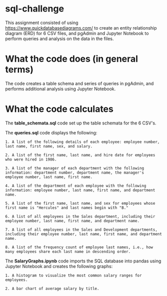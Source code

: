 # sql-challenge
This assignment consisted of using https://www.quickdatabasediagrams.com/ to create an entity relationship diagram (ERD) for 6 CSV files, and pgAdmin and Jupyter Notebook to perform queries and analysis on the data in the files.

# What the code does (in general terms)
The code creates a table schema and series of queries in pgAdmin, and performs additional analysis using Jupyter Notebook.

# What the code calculates

The **table_schemata.sql** code set up the table schemata for the 6 CSV's.

The **queries.sql** code displays the following:

    1. A list of the following details of each employee: employee number, last name, first name, sex, and salary.

    2. A list of the first name, last name, and hire date for employees who were hired in 1986.

    3. A list of the manager of each department with the following information: department number, department name, the manager's employee number, last name, first name.

    4. A list of the department of each employee with the following information: employee number, last name, first name, and department name.

    5. A list of the first name, last name, and sex for employees whose first name is "Hercules" and last names begin with "B."

    6. A list of all employees in the Sales department, including their employee number, last name, first name, and department name.

    7. A list of all employees in the Sales and Development departments, including their employee number, last name, first name, and department name.

    8. A list of the frequency count of employee last names, i.e., how many employees share each last name in descending order.

The **SalaryGraphs.ipynb** code imports the SQL database into pandas using Jupyter Notebook and creates the following graphs:

    1. A histogram to visualize the most common salary ranges for employees.

    2. A bar chart of average salary by title.
